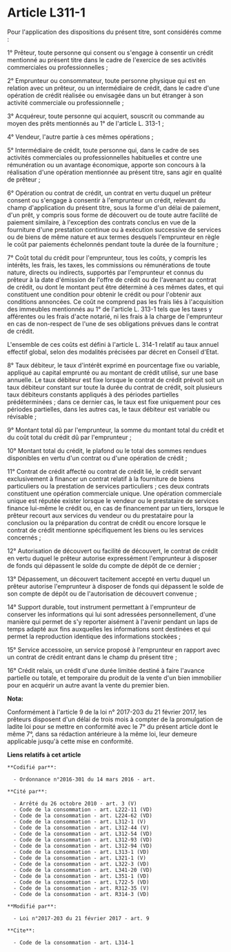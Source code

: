 # Article L311-1

Pour l'application des dispositions du présent titre, sont considérés comme : 

1° Prêteur, toute personne qui consent ou s'engage à consentir un crédit mentionné au présent titre dans le cadre de
l'exercice de ses activités commerciales ou professionnelles ; 

2° Emprunteur ou consommateur, toute personne physique qui est en relation avec un prêteur, ou un intermédiaire de crédit,
dans le cadre d'une opération de crédit réalisée ou envisagée dans un but étranger à son activité commerciale ou
professionnelle ; 

3° Acquéreur, toute personne qui acquiert, souscrit ou commande au moyen des prêts mentionnés au 1° de l'article L. 313-1 ; 

4° Vendeur, l'autre partie à ces mêmes opérations ; 

5° Intermédiaire de crédit, toute personne qui, dans le cadre de ses activités commerciales ou professionnelles habituelles
et contre une rémunération ou un avantage économique, apporte son concours à la réalisation d'une opération mentionnée au
présent titre, sans agir en qualité de prêteur ; 

6° Opération ou contrat de crédit, un contrat en vertu duquel un prêteur consent ou s'engage à consentir à l'emprunteur un
crédit, relevant du champ d'application du présent titre, sous la forme d'un délai de paiement, d'un prêt, y compris sous
forme de découvert ou de toute autre facilité de paiement similaire, à l'exception des contrats conclus en vue de la
fourniture d'une prestation continue ou à exécution successive de services ou de biens de même nature et aux termes desquels
l'emprunteur en règle le coût par paiements échelonnés pendant toute la durée de la fourniture ; 

7° Coût total du crédit pour l'emprunteur, tous les coûts, y compris les intérêts, les frais, les taxes, les commissions ou
rémunérations de toute nature, directs ou indirects, supportés par l'emprunteur et connus du prêteur à la date d'émission de
l'offre de crédit ou de l'avenant au contrat de crédit, ou dont le montant peut être déterminé à ces mêmes dates, et qui
constituent une condition pour obtenir le crédit ou pour l'obtenir aux conditions annoncées. Ce coût ne comprend pas les
frais liés à l'acquisition des immeubles mentionnés au 1° de l'article L. 313-1 tels que les taxes y afférentes ou les frais
d'acte notarié, ni les frais à la charge de l'emprunteur en cas de non-respect de l'une de ses obligations prévues dans le
contrat de crédit. 

L'ensemble de ces coûts est défini à l'article L. 314-1 relatif au taux annuel effectif global, selon des modalités précisées
par décret en Conseil d'Etat. 

8° Taux débiteur, le taux d'intérêt exprimé en pourcentage fixe ou variable, appliqué au capital emprunté ou au montant de
crédit utilisé, sur une base annuelle. Le taux débiteur est fixe lorsque le contrat de crédit prévoit soit un taux débiteur
constant sur toute la durée du contrat de crédit, soit plusieurs taux débiteurs constants appliqués à des périodes partielles
prédéterminées ; dans ce dernier cas, le taux est fixe uniquement pour ces périodes partielles, dans les autres cas, le taux
débiteur est variable ou révisable ; 

9° Montant total dû par l'emprunteur, la somme du montant total du crédit et du coût total du crédit dû par l'emprunteur ; 

10° Montant total du crédit, le plafond ou le total des sommes rendues disponibles en vertu d'un contrat ou d'une opération
de crédit ; 

11° Contrat de crédit affecté ou contrat de crédit lié, le crédit servant exclusivement à financer un contrat relatif à la
fourniture de biens particuliers ou la prestation de services particuliers ; ces deux contrats constituent une opération
commerciale unique. Une opération commerciale unique est réputée exister lorsque le vendeur ou le prestataire de services
finance lui-même le crédit ou, en cas de financement par un tiers, lorsque le prêteur recourt aux services du vendeur ou du
prestataire pour la conclusion ou la préparation du contrat de crédit ou encore lorsque le contrat de crédit mentionne
spécifiquement les biens ou les services concernés ; 

12° Autorisation de découvert ou facilité de découvert, le contrat de crédit en vertu duquel le prêteur autorise expressément
l'emprunteur à disposer de fonds qui dépassent le solde du compte de dépôt de ce dernier ; 

13° Dépassement, un découvert tacitement accepté en vertu duquel un prêteur autorise l'emprunteur à disposer de fonds qui
dépassent le solde de son compte de dépôt ou de l'autorisation de découvert convenue ; 

14° Support durable, tout instrument permettant à l'emprunteur de conserver les informations qui lui sont adressées
personnellement, d'une manière qui permet de s'y reporter aisément à l'avenir pendant un laps de temps adapté aux fins
auxquelles les informations sont destinées et qui permet la reproduction identique des informations stockées ; 

15° Service accessoire, un service proposé à l'emprunteur en rapport avec un contrat de crédit entrant dans le champ du
présent titre ; 

16° Crédit relais, un crédit d'une durée limitée destiné à faire l'avance partielle ou totale, et temporaire du produit de la
vente d'un bien immobilier pour en acquérir un autre avant la vente du premier bien.

**Nota:**

Conformément à l'article 9 de la loi n° 2017-203 du 21 février 2017, les prêteurs disposent d'un délai de trois mois à
compter de la promulgation de ladite loi pour se mettre en conformité avec le 7° du présent article dont le même 7°, dans sa
rédaction antérieure à la même loi, leur demeure applicable jusqu'à cette mise en conformité.

**Liens relatifs à cet article**

	**Codifié par**:

	  - Ordonnance n°2016-301 du 14 mars 2016 - art.

	**Cité par**:

	  - Arrêté du 26 octobre 2010 - art. 3 (V)
	  - Code de la consommation - art. L222-11 (VD)
	  - Code de la consommation - art. L224-62 (VD)
	  - Code de la consommation - art. L312-1 (V)
	  - Code de la consommation - art. L312-44 (V)
	  - Code de la consommation - art. L312-54 (VD)
	  - Code de la consommation - art. L312-93 (VD)
	  - Code de la consommation - art. L312-94 (VD)
	  - Code de la consommation - art. L313-1 (VD)
	  - Code de la consommation - art. L321-1 (V)
	  - Code de la consommation - art. L322-3 (VD)
	  - Code de la consommation - art. L341-20 (VD)
	  - Code de la consommation - art. L351-1 (VD)
	  - Code de la consommation - art. L722-5 (VD)
	  - Code de la consommation - art. R312-35 (V)
	  - Code de la consommation - art. R314-3 (VD)

	**Modifié par**:

	  - Loi n°2017-203 du 21 février 2017 - art. 9

	**Cite**:

	  - Code de la consommation - art. L314-1
